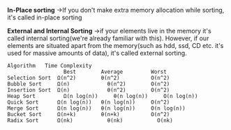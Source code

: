 **In-Place sorting**
->If you don't make extra memory allocation while sorting, it's called in-place sorting</br>

**External and Internal Sorting**
->if your elements live in the  memory it's called internal sorting(we're already familiar with this).
However, if our elements are situated apart from the memory(such as hdd, ssd, CD etc. it's used for massive amounts of data), it's called external sorting.

```
Algorithm	Time Complexity
                  Best	      Average	      Worst	
Selection Sort	Ω(n^2)	      θ(n^2)	      O(n^2)
Bubble Sort	    Ω(n)	        θ(n^2)	      O(n^2)
Insertion Sort	Ω(n)	        θ(n^2)	      O(n^2)
Heap Sort	      Ω(n log(n))	  θ(n log(n))	  O(n log(n))
Quick Sort	    Ω(n log(n))	  θ(n log(n))	  O(n^2)
Merge Sort	    Ω(n log(n))	  θ(n log(n))	  O(n log(n))
Bucket Sort	    Ω(n+k)	      θ(n+k)	      O(n^2)
Radix Sort	    Ω(nk)	        θ(nk)	        O(nk)
```
